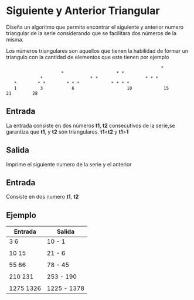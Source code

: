 # Siguiente y Anterior Triangular

Diseña un algoritmo que permita encontrar el siguiente y anterior numero triangular de la serie considerando que se facilitara dos números de la misma.

Los números triangulares son aquellos que tienen la habilidad de formar un triangulo con la cantidad de elementos que este tienen
por ejemplo                               	  

                                                               * 
					     *                    * *
		         *                  * *                  * * *
       *		* *		   * * *          	* * * *   
       1		 3		     6                    10            15           21        28
	   

## Entrada

La entrada consiste en dos números **t1**, **t2** consecutivos de la serie,se garantiza que **t1**, y **t2** son triangulares. **t1**<**t2** y **t1**>**1**

## Salida

Imprime el siguiente numero de la serie y el anterior

## Entrada

Consiste en dos numero **t1**, **t2**

## Ejemplo


|Entrada| Salida |
|--|--|
|3    6  |  10 - 1|
|  |  |
|10    15  | 21 - 6 |
|  |  |
| 55 66 |  78  -  45|
|  |  |
| 210   231 |  253   - 190|
|  |  |
| 1275  1326 | 1225  - 1378 |

